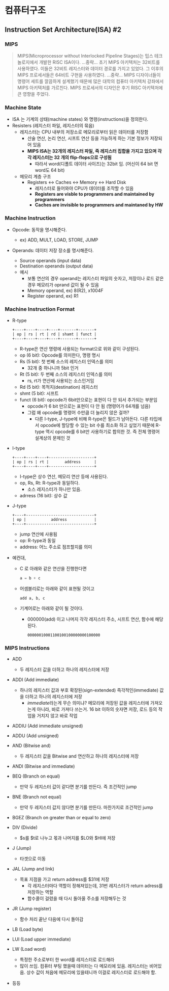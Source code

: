# 컴퓨터구조

## Instruction Set Architecture(ISA) #2

### MIPS

> MIPS(Microprocessor without Interlocked Pipeline Stages)는 밉스 테크놀로지에서 개발한 RISC ISA이다. ...중략... 초기 MIPS 아키텍처는 32비트를 사용하였다. 이들은 32비트 레지스터와 데이터 경로를 가지고 있었다. 그 이후의 MIPS 프로세서들은 64비트 구현을 사용하였다. ...중략... MIPS 디자이너들이 명령어 세트를 깔끔하게 설계했기 때문에 많은 대학의 컴퓨터 아키텍처 강좌에서 MIPS 아키텍처를 가르친다. MIPS 프로세서의 디자인은 후기 RISC 아키텍처에 큰 영향을 주었다.



### Machine State

* ISA 는 기계의 상태(machine states) 와 명령(instructions)을 정의한다.
* Resisters (레지스터 파일, 레지스터의 묶음)
  * 레지스터는 CPU 내부의 저장소로 메모리로부터 읽은 데이터를 저장함
    * 산술 연산, 논리 연산, 시프트 연산 등을 가능하게 하는 기본 정보가 저장되어 있음
    * **MIPS ISA는 32개의 레지스터 파일, 즉 레지스터 집합을 가지고 있으며 각각 레지스터는 32 개의 flip-flops으로 구성됨**
      * 따라서 word(디폴트 데이터 사이즈)는 32bit 임. (머신이 64 bit 면 word도 64 bit)
  * 메모리 계층 구조
    * Registers <-> Caches <-> Memory <-> Hard Disk
      * 레지스터로 들어와야 CPU가 데이터를 조작할 수 있음
      * **Registers are visble to programmers and maintained by programmers**
      * **Caches are invisible to programmers and maintaned by HW**



### Machine Instruction

* Opcode: 동작을 명시해준다.

  * ex) ADD, MULT, LOAD, STORE, JUMP

* Operands: 데이터 저장 장소를 명시해준다.

  * Source operands (input data)
  * Destination operands (output data)
  * 예시
    * 보통 연산의 경우 operand는 레지스터 파일의 숫자고, 저장이나 로드 같은 경우 메모리가 oprand 값이 될 수 있음
    * Memory operand, ex) 8(R2), x1004F
    * Register operand, ex) R1



### Machine Instruction Format

* R-type

  ```
  +----+----+----+----+-------+-------+
  | op | rs | rt | rd | shamt | funct | 
  +----+----+----+----+-------+-------+
  ```

  * R-type은 연산 명령에 사용되는 format으로 위와 같이 구성된다.
  * op (6 bit): Opcode를 의미한다, 명령 명시
  * Rs (5 bit): 첫 번째 소스의 레지스터 인덱스를 의미 
    * 32개 중 하나니까 5bit 인거
  * Rt (5 bit): 두 번째 소스의 레지스터 인덱스를 의미
    * rs, rt가 연산에 사용되는 소스인거임
  * Rd (5 bit): 목적지(destination) 레지스터
  * shmt (5 bit): 시프트
  * funct (6 bit): opcode가 6bit만으로는 표현이 다 안 되서 추가되는 부분임
    * opcode가 6  bit 만으로는 표현이 다 안 됨 (명령어가 64개를 넘음)
    * 그럼 왜 opcode를 명령어 수만큼 더 늘리지 않은 걸까?
      * 다른 I-type, J-type에 비해 R-type은 필드가 남아돈다.  다른 타입에서 opcode에 할당할 수 있는 bit 수를 최소화 하고 싶었기 때문에 R-type 역시 opcode를 6 bit만 사용하기로 합의한 것. 즉 전체 명령어 설계상의 문제인 것

* I-type

  ```
  +----+----+----+--------------------+
  | op | rs | rt |       address      | 
  +----+----+----+--------------------+
  ```

  * I-type은 상수 연산, 메모리 연산 등에 사용된다.
  * op, Rs, Rt: R-type과 동일하다.
    * 소스 레지스터가 하나만 있음.
  * adrress (16 bit): 상수 값

* J-type

  ```
  +----+------------------------------+
  | op |           address            | 
  +----+------------------------------+
  ```

  * jump 연산에 사용됨
  * op: R-type과 동일
  * address: 어느 주소로 점프할지를 의미

* 예컨대,

  * C 로 아래와 같은 연산을 진행한다면

    ```c
    a = b + c
    ```

  * 어셈블리로는 아래와 같이 표현될 것이고

    ```assembly
    add a, b, c
    ```

  * 기계어로는 아래와 같이 될 것이다.

    * 000000(add) 이고 나머지 각각 레지스터 주소, 시프트 연산, 함수에 해당된다.

      ```
      00000010001100100100000000100000
      ```



### MIPS Instructions

* ADD
  * 두 레지스터 값을 더하고 하나의 레지스터에 저장
* ADDI (Add immediate)
  * 하나의 레지스터 값과 부호 확장된(sign-extended) 즉각적인(immediate) 값을 더하고 하나의 레지스터에 저장
    * *immediate*라는게 무슨 의미냐? 메모리에 저장된 값을 레지스터에 가져오는게 아니라, 바로 가져다 쓰는거. 16 bit 이하의 숫자면 저장, 로드 등의 작업을 거치지 않고 바로 작업
* ADDIU (Add immediate unsigned)
* ADDU (Add unsigned)
* AND (Bitwise and)
  * 두 레지스터 값을 Bitwise and 연산하고 하나의 레지스터에 저장

* ANDI (Bitwise and immediate)
* BEQ (Branch on equal)
  * 만약 두 레지스터 값이 같다면 분기를 만든다. 즉 조건적인 jump
* BNE (Branch not equal)
  * 만약 두 레지스터 값지 않다면 분기를 만든다. 마찬가지로 조건적인 jump
* BGEZ (Branch on greater than or equal to zero)
* DIV (Divide)
  * $s를 $t로 나누고 몫과 나머지를 $LO와 $HI에 저장
* J (Jump)
  * 타겟으로 이동
* JAL (Jump and link)
  * 목표 지점을 가고 return address를 $31에 저장
    * 각 레지스터마다 역할이 정해져있는데, 31번 레지스터가 return adress를 저장하는 역할
    * 함수콜이 걸렸을 때 다시 돌아올 주소를 저장해두는 것
* JR (Jump register)
  * 함수 처리 끝난 다음에 다시 돌아감
* LB (Load byte)
* LUI (Load upper immediate)
* LW (Load word)
  * 특정한 주소로부터 한  word를 레지스터로 로드해라
  * 많이 쓰임. 컴퓨터 부팅 했을때 데이터는 다 메모리에 있음. 레지스터는 비어있음. 상수 값이 처음에 메모리에 있을테니까 이걸로 레지스터로 로드해야 함.
* 등등 

